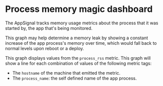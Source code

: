 # Process memory magic dashboard

The AppSignal tracks memory usage metrics about the process that it was started by, the app that's being monitored.

This graph may help determine a memory leak by showing a constant increase of the app process's memory over time, which would fall back to normal levels upon reboot or a deploy.

This graph displays values from the `process_rss` metric. This graph will show a line for each combination of values of the following metric tags:

- The `hostname` of the machine that emitted the metric.
- The `process_name`: the self defined name of the app process.
